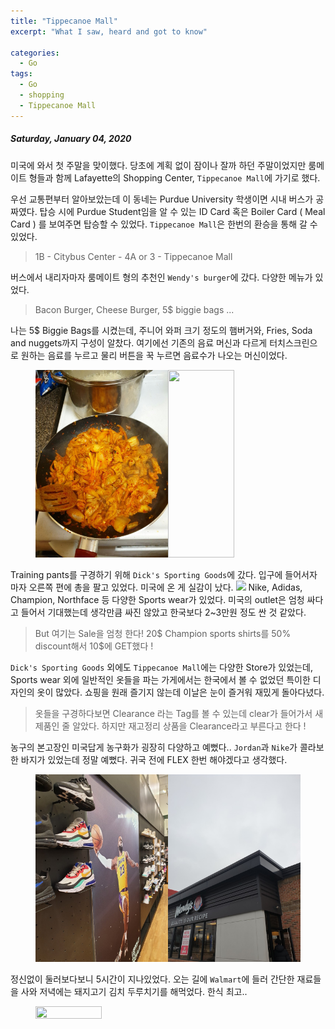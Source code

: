 ```yaml
---
title: "Tippecanoe Mall"
excerpt: "What I saw, heard and got to know"

categories:
  - Go
tags:
  - Go
  - shopping
  - Tippecanoe Mall
---
```


##### Saturday, January 04, 2020

미국에 와서 첫 주말을 맞이했다. 당초에 계획 없이 잠이나 잘까 하던 주말이었지만 룸메이트 형들과 함께 Lafayette의 Shopping Center, `Tippecanoe Mall`에 가기로 했다.

우선 교통편부터 알아보았는데 이 동네는 Purdue University 학생이면 시내 버스가 공짜였다. 탑승 시에 Purdue Student임을 알 수 있는 ID Card 혹은 Boiler Card ( Meal Card ) 를 보여주면 탑승할 수 있었다. `Tippecanoe Mall`은 한번의 환승을 통해 갈 수 있었다.

> 1B - Citybus Center - 4A or 3 - Tippecanoe Mall

버스에서 내리자마자 룸메이트 형의 추천인 `Wendy's burger`에 갔다. 다양한 메뉴가 있었다.

> Bacon Burger, Cheese Burger, 5\$ biggie bags ...

나는 5\$ Biggie Bags를 시켰는데, 주니어 와퍼 크기 정도의 햄버거와, Fries, Soda and nuggets까지 구성이 알찼다. 여기에선 기존의 음료 머신과 다르게 터치스크린으로 원하는 음료를 누르고 물리 버튼을 꾹 누르면 음료수가 나오는 머신이었다.

<figure>
<img src="https://raw.githubusercontent.com/beeot/beeot.github.io/master/_docs/go/post03/01.jpg" width="50%" height="300"/><img src="https://raw.githubusercontent.com/beeot/beeot.github.io/master/_docs/go/post03/02.jpg.jpg" width="50%" height="300"/>
</figure>

Training pants를 구경하기 위해 `Dick's Sporting Goods`에 갔다. 입구에 들어서자 마자 오른쪽 편에 총을 팔고 있었다. 미국에 온 게 실감이 났다.
<img src="https://raw.githubusercontent.com/beeot/beeot.github.io/master/_docs/go/go/post03/03.jpg.jpg" height="400">
Nike, Adidas, Champion, Northface 등 다양한 Sports wear가 있었다. 미국의 outlet은 엄청 싸다고 들어서 기대했는데 생각만큼 싸진 않았고 한국보다 2~3만원 정도 싼 것 같았다.

> But 여기는 Sale을 엄청 한다! 20$ Champion sports shirts를 50% discount해서 10$에 GET했다 !

`Dick's Sporting Goods` 외에도 `Tippecanoe Mall`에는 다양한 Store가 있었는데, Sports wear 외에 일반적인 옷들을 파는 가게에서는 한국에서 볼 수 없었던 특이한 디자인의 옷이 많았다. 쇼핑을 원래 즐기지 않는데 이날은 눈이 즐거워 재밌게 돌아다녔다.

> 옷들을 구경하다보면 Clearance 라는 Tag를 볼 수 있는데 clear가 들어가서 새 제품인 줄 알았다. 하지만 재고정리 상품을 Clearance라고 부른다고 한다 !

농구의 본고장인 미국답게 농구화가 굉장히 다양하고 예뻤다.. `Jordan`과 `Nike`가 콜라보한 바지가 있었는데 정말 예뻤다. 귀국 전에 FLEX 한번 해야겠다고 생각했다.

<figure>
<img src="https://raw.githubusercontent.com/beeot/beeot.github.io/master/_docs/go/post03/04.jpg" width="50%" height="300"/><img src="https://raw.githubusercontent.com/beeot/beeot.github.io/master/_docs/go/post03/05.jpg" width="50%" height="300"/>
</figure>

정신없이 둘러보다보니 5시간이 지나있었다. 오는 길에 `Walmart`에 들러 간단한 재료들을 사와 저녁에는 돼지고기 김치 두루치기를 해먹었다. 한식 최고..

<figure>
<img src="https://raw.githubusercontent.com/beeot/beeot.github.io/master/_docs/go/post03/06.jpg.jpg" width="50%" height="50%"/>
</figure>
